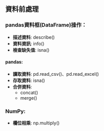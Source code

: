 ## 資料前處理 
### pandas資料框(DataFrame)操作：
- **描述資料**: describe()
- **資料資訊**: info()
- **檢查缺失值**: isna()

#### pandas:
- **讀取資料**: pd.read_csv()、pd.read_excel()
- **存取資料**: isna()
- **合併資料**:
  - concat()
  - merge()

### NumPy:
- **欄位相乘**: np.multiply()
